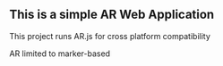 ## This is a simple AR Web Application
This project runs AR.js for cross platform compatibility

AR limited to marker-based